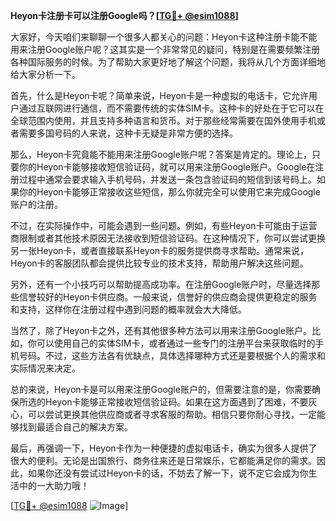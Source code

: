 **Heyon卡注册卡可以注册Google吗？[[TG💪+ @esim1088](https://t.me/s/esim1088)]**

大家好，今天咱们来聊聊一个很多人都关心的问题：Heyon卡这种注册卡能不能用来注册Google账户呢？这其实是一个非常常见的疑问，特别是在需要频繁注册各种国际服务的时候。为了帮助大家更好地了解这个问题，我将从几个方面详细地给大家分析一下。

首先，什么是Heyon卡呢？简单来说，Heyon卡是一种虚拟的电话卡，它允许用户通过互联网进行通信，而不需要传统的实体SIM卡。这种卡的好处在于它可以在全球范围内使用，并且支持多种语言和货币。对于那些经常需要在国外使用手机或者需要多国号码的人来说，这种卡无疑是非常方便的选择。

那么，Heyon卡究竟能不能用来注册Google账户呢？答案是肯定的。理论上，只要你的Heyon卡能够接收短信验证码，就可以用来注册Google账户。Google在注册过程中通常会要求输入手机号码，并发送一条包含验证码的短信到该号码上。如果你的Heyon卡能够正常接收这些短信，那么你就完全可以使用它来完成Google账户的注册。

不过，在实际操作中，可能会遇到一些问题。例如，有些Heyon卡可能由于运营商限制或者其他技术原因无法接收到短信验证码。在这种情况下，你可以尝试更换另一张Heyon卡，或者直接联系Heyon卡的服务提供商寻求帮助。通常来说，Heyon卡的客服团队都会提供比较专业的技术支持，帮助用户解决这些问题。

另外，还有一个小技巧可以帮助提高成功率。在注册Google账户时，尽量选择那些信誉较好的Heyon卡供应商。一般来说，信誉好的供应商会提供更稳定的服务和支持，这样你在注册过程中遇到问题的概率就会大大降低。

当然了，除了Heyon卡之外，还有其他很多种方法可以用来注册Google账户。比如，你可以使用自己的实体SIM卡，或者通过一些专门的注册平台来获取临时的手机号码。不过，这些方法各有优缺点，具体选择哪种方式还是要根据个人的需求和实际情况来决定。

总的来说，Heyon卡是可以用来注册Google账户的，但需要注意的是，你需要确保所选的Heyon卡能够正常接收短信验证码。如果在这方面遇到了困难，不要灰心，可以尝试更换其他供应商或者寻求客服的帮助。相信只要你耐心寻找，一定能够找到最适合自己的解决方案。

最后，再强调一下，Heyon卡作为一种便捷的虚拟电话卡，确实为很多人提供了很大的便利。无论是出国旅行、商务往来还是日常娱乐，它都能满足你的需求。因此，如果你还没有尝试过Heyon卡的话，不妨去了解一下，说不定它会成为你生活中的一大助力哦！

[[TG💪+ @esim1088](https://t.me/s/esim1088) ![Image](https://i.postimg.cc/4NQfJmqS/Snipaste-2025-05-13-00-14-12.png)]